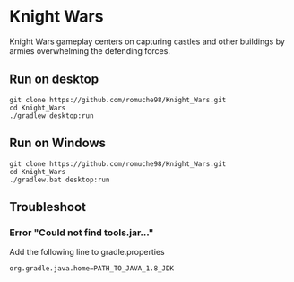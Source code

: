 # Knight Wars
Knight Wars gameplay centers on capturing castles and other buildings by armies overwhelming the defending forces.

## Run on desktop
```
git clone https://github.com/romuche98/Knight_Wars.git
cd Knight_Wars
./gradlew desktop:run
```
## Run on Windows
```
git clone https://github.com/romuche98/Knight_Wars.git
cd Knight_Wars
./gradlew.bat desktop:run
```

## Troubleshoot

### Error "Could not find tools.jar..."
Add the following line to gradle.properties
```
org.gradle.java.home=PATH_TO_JAVA_1.8_JDK
```
